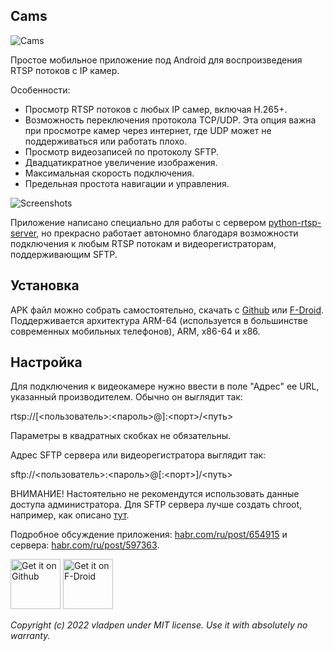 ## Cams

![Cams](https://raw.githubusercontent.com/vladpen/cams/screenshots/img/cover.png)

Простое мобильное приложение под Android для воспроизведения RTSP потоков с IP камер.

Особенности:

- Просмотр RTSP потоков c любых IP самер, включая H.265+.
- Возможность переключения протокола TCP/UDP.
  Эта опция важна при просмотре камер через интернет, где UDP может не поддерживаться или работать плохо.
- Просмотр видеозаписей по протоколу SFTP.
- Двадцатикратное увеличение изображения.
- Максимальная скорость подключения.
- Предельная простота навигации и управления.

![Screenshots](https://raw.githubusercontent.com/vladpen/cams/screenshots/img/screens.png)

Приложение написано специально для работы с сервером [python-rtsp-server](https://github.com/vladpen/python-rtsp-server), но прекрасно работает автономно благодаря возможности подключения к любым RTSP потокам и видеорегистраторам, поддерживающим SFTP.

## Установка

APK файл можно собрать самостоятельно, скачать с [Github](https://github.com/vladpen/cams/tree/main/app/release) или [F-Droid](https://f-droid.org/ru/packages/com.vladpen.cams/).
Поддерживается архитектура ARM-64 (используется в большинстве современных мобильных телефонов), ARM, x86-64 и x86.

## Настройка

Для подключения к видеокамере нужно ввести в поле "Адрес" ее URL, указанный производителем. Обычно он выглядит так:

rtsp://[<пользователь>:<пароль>@]<IP>:<порт>/<путь>

Параметры в квадратных скобках не обязательны.

Адрес SFTP сервера или видеорегистратора выглядит так:

sftp://<пользователь>:<пароль>@<IP>[:<порт>]/<путь>

ВНИМАНИЕ! Настоятельно не рекомендутся использовать данные доступа администратора. Для SFTP сервера лучше создать chroot, например, как описано [тут](https://wiki.archlinux.org/title/SFTP_chroot).

Подробное обсуждение приложения: [habr.com/ru/post/654915](https://habr.com/ru/post/654915/) и сервера: [habr.com/ru/post/597363](https://habr.com/ru/post/597363/).

[<img src="https://github.githubassets.com/images/modules/logos_page/GitHub-Mark.png"
alt="Get it on Github"
height="80">](https://github.com/vladpen/cams/tree/main/app/release/) [<img src="https://fdroid.gitlab.io/artwork/badge/get-it-on.png"
alt="Get it on F-Droid"
height="80">](https://f-droid.org/packages/com.vladpen.cams/)

*Copyright (c) 2022 vladpen under MIT license. Use it with absolutely no warranty.*
